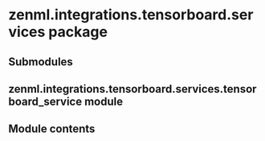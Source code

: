 # zenml.integrations.tensorboard.services package

## Submodules

## zenml.integrations.tensorboard.services.tensorboard_service module

## Module contents
